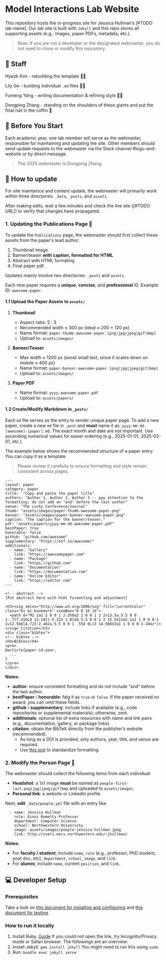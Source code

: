 # Model Interactions Lab Website

This repository hosts the in-progress site for Jessica Hullman’s [#TODO lab-name]. Our lab site is built with `Jekyll` and this repo stores all supporting assets (e.g., images, paper PDFs, metadata, etc.).

> Note: If you are not a developer or the designated webmaster, you do not need to clone or modify this repository.

## :busts_in_silhouette: Staff

Hyeok Kim - rebuilding the template :man_technologist:

Lily Ge - building individual `.md` files :woman_technologist:

Fumeng Yang - writing documentation & refining style :woman_juggling:

Dongping Zhang - standing on the shoulders of these giants and put the final nail in the coffin :hammer:

## :calendar: Before You Start

Each academic year, one lab member will serve as the webmaster, responsible for maintaining and updating the site.
Other members should send update requests to the webmaster via the Slack channel #logo-and-website or by direct message.

> The 2025 webmaster is Dongping Zhang.

## :wrench: How to update

For site maintaince and content update, the webmaster will primarily work within three directories: `_data`, `_posts`, and `assets`.

After making edits, wait a few minutes and check the live site ([#TODO URL]) to verify that changes have propagated.

### 1. Updating the Publications Page :page_facing_up:

To update the `Publications` page, the webmaster should first collect these assets from the paper's lead author:

1. Thumbnail image
2. Banner/teaser **with caption, formatted for HTML**
3. Abstract with HTML formating
4. Final paper pdf.

Updates mainly involve two directories: `_posts` and `assets`.

Each new paper requires a **unique**, **concise**, and **professional** ID. Example ID: `awesome-paper`.

#### 1.1 Upload the Paper Assets to `assets/`

1. **Thumbnail**

   - Aspect ratio: 5 : 3
   - Recommended width ≤ 300 px (ideal ≈ 200 × 120 px)
   - Name format: `paper-thumb-awesome-paper.[png|jpg|jpeg|gif|bmp]`
   - Upload to: `assets/images/`

2. **Banner/Teaser**

   - Max width ≈ 1200 px (avoid small text, since it scales down on mobile ≈ 400 px)
   - Name format: `paper-banner-awesome-paper.[png|jpg|jpeg|gif|bmp]`
   - Upload to: `assets/images/`

3. **Paper PDF**
   - Name format: `yyyy-awesome-paper.pdf`
   - Upload to: `assets/papers/`

#### 1.2 Create/Modify Markdown in `_posts/`

Each `md` file serves as the entry to render unique paper page. To add a new paper, create a new `md` file in `_post` and **must** name it as: `yyyy-mm-dd-[awesome]-[paper].md`. The exact month and date are not important. Use ascending numerical values for easier ordering (e.g., 2025-01-01, 2025-02-01, etc.).

The example below shows the recommended structure of a paper entry. You can copy it as a template.

> Please review it carefully to ensure formatting and style remain consistent across pages.

```{yaml}
---
layout: paper
category: paper
title:  "Copy and paste the paper title"
authors: "Author 1, Author 2, Author 3 -- pay attention to the formatting: do not add an "and" before the last author"
venue: "The Lucky Conference/Journal"
thumb: "assets/images/paper-thumb-awesome-paper.png"
banner: "assets/images/paper-banner-awesome-paper.png"
caption: "The caption for the banner/teaser."
pdf: "assets/papers/yyyy-mm-dd-awesome-paper.pdf"
bestPaper: true
honorable: false
github: "github.com/awesome"
supplementary: "https://osf.io/awesome/"
additionals:
  - name: "Gallery"
    link: "https://awesomepaper.com"
  - name: "Package"
    link: "https://github.com"
  - name: "Documentation"
    link: "https://documentation.com"
  - name: "Online Editor"
    link: "https://editor.com"
---

<!-- abstract -->
[Put abstract here with html formatting and adjustment]

<h3><svg xmlns="http://www.w3.org/2000/svg" fill="currentColor" class="bi bi-bookmark" viewBox="0 0 16 16">
  <path d="M2 2a2 2 0 0 1 2-2h8a2 2 0 0 1 2 2v13.5a.5.5 0 0 1-.777.416L8 13.101l-5.223 2.815A.5.5 0 0 1 2 15.5V2zm2-1a1 1 0 0 0-1 1v12.566l4.723-2.482a.5.5 0 0 1 .554 0L13 14.566V2a1 1 0 0 0-1-1H4z"/>
</svg> Citation</h3>
<div class="bibtex">
<!-- bibtex -->
<h4>Bibtex</h4>
<pre>
@article{paper-id-year,
  ...
}
</pre>
</div>
```

**Notes:**

- **author**: ensure consistent formatting and do not include “and” before the last author.
- **bestPaper** / **honorable**: falg it as `true` or `false`. If the paper received no award, you can omit these fields.
- **github** / **supplementary**: include links if available (e.g., code repositories or supplemental materials); otherwise, omit.
- **additionals**: optional list of extra resources with name and link pairs (e.g., documentation, gallery, or package links).
- **citation**: obtain the BibTeX directly from the publisher’s website (recommended).
  - As long as a DOI is provided, only authors, year, title, and venue are required.
  - Use [this tool](https://flamingtempura.github.io/bibtex-tidy/index.html) to standardize formatting.

### 2. Modify the Person Page :frowning_person:

The webmaster should collect the following items from each individual:

- **Headshot**: a 1x1 image **must** be named as `people-first-last.png|jpg|jpeg|gif|bmp` and uploaded to `assets/images`.
- **Personal link**: a website or LinkedIn profile.

Next, **edit** `_data/people.yml` file with an entry like:

```{yaml}
  - name: Jessica Hullman
    role: Ginni Rometty Professor
    department: Computer Science
    school: Northwestern University
    image: assets/images/people-jessica-hullman.jpeg
    link: http://users.eecs.northwestern.edu/~jhullman/
```

**Notes:**

- For **faculty / student**, include `name`, `role` (e.g., professor, PhD student, post doc, etc), `department`, `school`, `image`, and `link`.
- For **alumni**, include `name`, current `position`, and `link`.

## :computer: Developer Setup

### Prerequisites

Take a look on [this document for installing and configuring](https://docs.github.com/en/pages/setting-up-a-github-pages-site-with-jekyll) and [this document for testing](https://docs.github.com/en/pages/setting-up-a-github-pages-site-with-jekyll/testing-your-github-pages-site-locally-with-jekyll).

### How to run it locally

1. Install Ruby. [Guide](https://mac.install.guide/ruby/12.html) If you could not open the link, try Incognito/Privacy mode or Safari browser. The followings are an overview:
2. Install Jekyll: `gem install jekyll` You might need to run this using `sudo`.
3. Run: `bundle exec jekyll serve`
